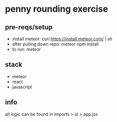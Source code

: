 # penny rounding exercise

## pre-reqs/setup

* install meteor: curl https://install.meteor.com/ | sh
* after pulling down repo: meteor npm install
* to run: meteor 

## stack

* meteor
* react
* javascript

## info

all logic can be found in imports > ui > app.jsx
